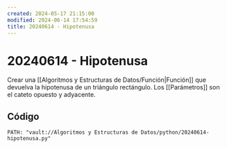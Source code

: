 ```yaml
---
created: 2024-05-17 21:15:00
modified: 2024-06-14 17:54:59
title: 20240614 - Hipotenusa
---
```


# 20240614 - Hipotenusa

Crear una [[Algoritmos y Estructuras de Datos/Función|Función]] que devuelva la hipotenusa de un triángulo rectángulo. Los [[Parámetros]] son el cateto opuesto y adyacente.

## Código

```embed-python
PATH: "vault://Algoritmos y Estructuras de Datos/python/20240614-hipotenusa.py"
```
